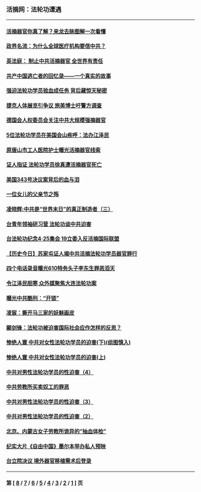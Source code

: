 ### 活摘网：法轮功遭遇
---
#### [活摘器官你真了解？来龙去脉图解一次看懂](../../pages/nf5881/n13013820.md?07190430) 
#### [政界名流：为什么全球医疗机构要信中共？](../../pages/nf5881/n11945479.md?07190430) 
#### [英法庭： 制止中共活摘器官 全世界有责任](../../pages/nf5881/n11330691.md?07190430) 
#### [共产中国逃亡者的回忆录——一个真实的故事](../../pages/nf5881/n10918649.md?07190430) 
#### [强迫法轮功学员验血成任务 背后藏惊天秘密](../../pages/nf5881/n4252384.md?07190430) 
#### [捷克人体展览引争议 旅美博士吁警方调查](../../pages/nf5881/n9429187.md?07190430) 
#### [德国会人权委员会关注中共大规模强摘器官](../../pages/nf5881/n8418950.md?07190430) 
#### [5位法轮功学员在美国会山疾呼：法办江泽民](../../pages/nf5881/n8101519.md?07190430) 
#### [原唐山市工人医院护士曝光活摘器官线索](../../pages/nf5881/n8076384.md?07190430) 
#### [证人指证 法轮功学员徐真遭活摘器官死亡](../../pages/nf5881/n8042467.md?07190430) 
#### [美国343号决议案背后的血与泪](../../pages/nf5881/n8020684.md?07190430) 
#### [一位女儿的父亲节之殇](../../pages/nf5881/n8014122.md?07190430) 
#### [凌晓辉:中共是“世界末日”的真正制造者（三）](../../pages/nf5881/n4210333.md?07190430) 
#### [台青年领袖研习营 法轮功谈中共迫害](../../pages/nf5881/n4141857.md?07190430) 
#### [台法轮功纪念4‧25集会 19立委入反活摘国际联盟](../../pages/nf5881/n4141821.md?07190430) 
#### [【历史今日】苏家屯证人揭中共活摘法轮功学员器官罪行](../../pages/nf5881/n4135912.md?07190430) 
#### [四个电话录音曝光610特务头子李东生罪恶滔天](../../pages/nf5881/n4040060.md?07190430) 
#### [令江泽民胆寒 众外媒聚焦大连法轮功案](../../pages/nf5881/n3932671.md?07190430) 
#### [曝光中共酷刑：“开锁”](../../pages/nf5881/n3889373.md?07190430) 
#### [凌宸：撕开马三家的妖魅画皮](../../pages/nf5881/n3849369.md?07190430) 
#### [郦剑锋：法轮功被迫害国际社会应作怎样的反思？](../../pages/nf5881/n3824560.md?07190430) 
#### [惨绝人寰 中共对女性法轮功学员的迫害(下)(组图慎入)](../../pages/nf5881/n3816285.md?07190430) 
#### [惨绝人寰 中共对女性法轮功学员的迫害(上)](../../pages/nf5881/n3815374.md?07190430) 
#### [中共对男性法轮功学员的性迫害（4）](../../pages/nf5881/n3769144.md?07190430) 
#### [中共劳教所买卖奴工的罪恶](../../pages/nf5881/n3769378.md?07190430) 
#### [中共对男性法轮功学员的性迫害（3）](../../pages/nf5881/n3768231.md?07190430) 
#### [中共对男性法轮功学员的性迫害（2）](../../pages/nf5881/n3767211.md?07190430) 
#### [北京、内蒙古女子劳教所诡异的“抽血体检”](../../pages/nf5881/n3753158.md?07190430) 
#### [纪实大片《自由中国》墨尔本举办私人预映](../../pages/nf5881/n3743337.md?07190430) 
#### [台立院决议 境外器官移植需术后登录](../../pages/nf5881/n3741520.md?07190430) 

---
#### 第 [ [8](./8.md?07190430) / [7](./7.md?07190430) / [6](./6.md?07190430) / [5](./5.md?07190430) / [4](./4.md?07190430) / [3](./3.md?07190430) / [2](./2.md?07190430) / [1](./1.md?07190430) ] 页
